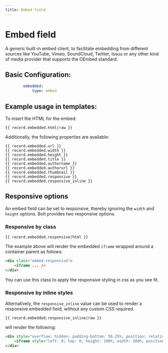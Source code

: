 ```yaml
---
title: Embed field
---
```

Embed field
===========

A generic built-in embed client, to facilitate embedding from different sources
like YouTube, Vimeo, SoundCloud, Twitter, Issuu or any other kind of media
provider that supports the OEmbed standard.


## Basic Configuration:

```yaml
        embedded:
            type: embed
```

## Example usage in templates:

To insert the HTML for the embed:

```twig
{{ record.embedded.html|raw }}
```

Additionally, the following properties are available:

```twig
{{ record.embedded.url }}
{{ record.embedded.width }}
{{ record.embedded.height }}
{{ record.embedded.title }}
{{ record.embedded.authorname }}
{{ record.embedded.authorurl }}
{{ record.embedded.thumbnail }}
{{ record.embedded.responsive }}
{{ record.embedded.responsive_inline }}
```

## Responsive options

An embed field can be set to responsive, thereby ignoring the `width` and `height` options. Bolt provides two responsive options.

### Responsive by class

```twig
{{ record.embedded.responsive|html }}
```

The example above will render the embedded `iframe` wrapped around a container parent as follows:

```html
<div class="embed-responsive">
    <iframe ... />
</div>
```

You can use this class to apply the responsive styling in css as you see fit.

### Responsive by inline styles

Alternatively, the `responsive_inline` value can be used to render a responsive embedded field, without any custom CSS required.

```twig
{{ record.embedded.responsive_inline|raw }}
```

will render the following:

```html
<div style="overflow: hidden; padding-bottom: 56.25%; position: relative; height: 0;">
    <iframe style="left: 0; top: 0; height: 100%; width: 100%; position: absolute;" ... />
</div>
```